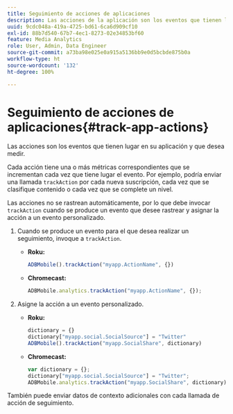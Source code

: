 ```yaml
---
title: Seguimiento de acciones de aplicaciones
description: Las acciones de la aplicación son los eventos que tienen lugar en su aplicación y que desea medir.
uuid: 9cdc048a-419a-4725-bd61-6ca6d909cf10
exl-id: 88b7d540-67b7-4ec1-8273-02e34853bf60
feature: Media Analytics
role: User, Admin, Data Engineer
source-git-commit: a73ba98e025e0a915a5136bb9e0d5bcbde875b0a
workflow-type: ht
source-wordcount: '132'
ht-degree: 100%

---
```


# Seguimiento de acciones de aplicaciones{#track-app-actions}

Las acciones son los eventos que tienen lugar en su aplicación y que desea medir.

Cada acción tiene una o más métricas correspondientes que se incrementan cada vez que tiene lugar el evento. Por ejemplo, podría enviar una llamada `trackAction` por cada nueva suscripción, cada vez que se clasifique contenido o cada vez que se complete un nivel.

Las acciones no se rastrean automáticamente, por lo que debe invocar `trackAction` cuando se produce un evento que desee rastrear y asignar la acción a un evento personalizado.

1. Cuando se produce un evento para el que desea realizar un seguimiento, invoque a `trackAction`.

   * **Roku:**

      ```js
      ADBMobile().trackAction("myapp.ActionName", {})
      ```

   * **Chromecast:**

      ```js
      ADBMobile.analytics.trackAction("myapp.ActionName", {});
      ```

1. Asigne la acción a un evento personalizado.

   * **Roku:**

      ```js
      dictionary = {} 
      dictionary["myapp.social.SocialSource"] = "Twitter"  
      ADBMobile().trackAction("myapp.SocialShare", dictionary)
      ```

   * **Chromecast:**

      ```js
      var dictionary = {}; 
      dictionary["myapp.social.SocialSource"] = "Twitter"; 
      ADBMobile.analytics.trackAction("myapp.SocialShare", dictionary);
      ```

También puede enviar datos de contexto adicionales con cada llamada de acción de seguimiento.

